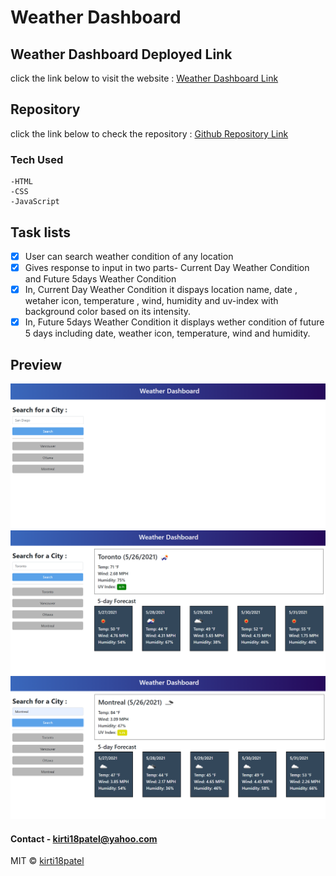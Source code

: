 # Weather Dashboard

## Weather Dashboard Deployed Link
click the link below to visit the website : [Weather Dashboard Link](https://kirti18patel.github.io/weather-dashboard/)

## Repository
click the link below to check the repository : [Github Repository Link](https://github.com/kirti18patel/weather-dashboard)

### Tech Used
    -HTML 
    -CSS
    -JavaScript

## Task lists
- [x] User can search weather condition of any location
- [x] Gives response to input in two parts- Current Day Weather Condition and Future 5days Weather Condition
- [x] In, Current Day Weather Condition it dispays location name, date , wetaher icon, temperature , wind, humidity and uv-index with background color based on its intensity.
- [x] In, Future 5days Weather Condition it displays wether condition of future 5 days including date, weather icon, temperature, wind and humidity.

## Preview
![alt screenshot1](/assets/images/img1.png)
![alt screenshot1](/assets/images/img2.png)
![alt screenshot1](/assets/images/img3.png)

#### Contact - **kirti18patel@yahoo.com**

MIT © [kirti18patel]()